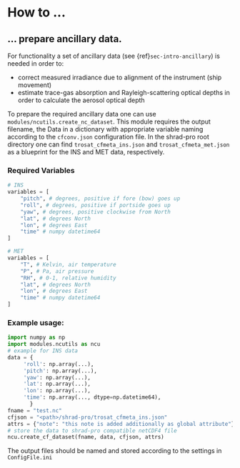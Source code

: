 # How to ...
## ... prepare ancillary data.
For functionality a set of ancillary data (see {ref}`sec-intro-ancillary`) is needed in order to:
 
   * correct measured irradiance due to alignment of the instrument (ship movement)
   * estimate trace-gas absorption and Rayleigh-scattering optical depths in order to calculate the aerosol optical depth

To prepare the required ancillary data one can use `modules/ncutils.create_nc_dataset`.
This module requires the output filename, the Data in a dictionary with appropriate variable naming according to the `cfconv.json` configuration file.
In the shrad-pro root directory one can find `trosat_cfmeta_ins.json` and `trosat_cfmeta_met.json` as a blueprint for the INS and MET data, respectively.

### Required Variables
```python
# INS
variables = [
    "pitch", # degrees, positive if fore (bow) goes up
    "roll", # degrees, positive if portside goes up
    "yaw", # degrees, positive clockwise from North
    "lat", # degrees North
    "lon", # degrees East
    "time" # numpy datetime64
]
```

```python
# MET
variables = [
    "T", # Kelvin, air temperature
    "P", # Pa, air pressure
    "RH", # 0-1, relative humidity
    "lat", # degrees North
    "lon", # degrees East
    "time" # numpy datetime64
]
```

### Example usage:
   ```python
   import numpy as np
   import modules.ncutils as ncu
   # example for INS data
   data = {
        'roll': np.array(...),
        'pitch': np.array(...),
        'yaw': np.array(...),
        'lat': np.array(...),
        'lon': np.array(...),
        'time': np.array(..., dtype=np.datetime64),
          } 
   fname = "test.nc"
   cfjson = "<path>/shrad-pro/trosat_cfmeta_ins.json"
   attrs = {"note": "this note is added additionally as global attribute"}
   # store the data to shrad-pro compatible netCDF4 file
   ncu.create_cf_dataset(fname, data, cfjson, attrs)
   ```

The output files should be named and stored according to the settings in `ConfigFile.ini`

